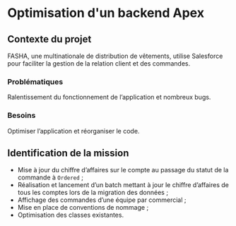 # Optimisation d'un backend Apex
## Contexte du projet
FASHA, une multinationale de distribution de vêtements, utilise Salesforce pour faciliter la gestion de la relation client et des commandes.

### Problématiques 
Ralentissement du fonctionnement de l’application et nombreux bugs.

### Besoins
Optimiser l’application et réorganiser le code. 

## Identification de la mission
* Mise à jour du chiffre d’affaires sur le compte au passage du statut de la commande à ```Ordered``` ;
* Réalisation et lancement d’un batch mettant à jour le chiffre d’affaires de tous les comptes lors de la migration des données ;
* Affichage des commandes d’une équipe par commercial ;
* Mise en place de conventions de nommage ;
* Optimisation des classes existantes.
